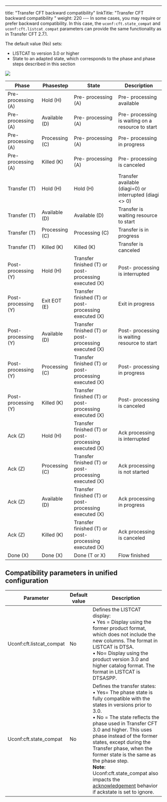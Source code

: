 ---
title: "Transfer CFT backward compatibility"
linkTitle: "Transfer CFT backward compatibility "
weight: 220
--- In some cases, you may require or prefer backward compatibility. In this case, the `uconf:cft.state_compat` and `uconf:cft.listcat_compat` parameters can provide the same functionality as in Transfer CFT 2.7.1.

The default value (No) sets:

- LISTCAT to version 3.0 or higher
- State to an adapted state, which corresponds to the phase and phase steps described in this section

![](/Images/TransferCFT/temp_compat.png)

| Phase  | Phasestep  | State  | Description  |
| --- | --- | --- | --- |
| Pre- processing (A)  | Hold (H)  | Pre- processing (A)  | Pre- processing available  |
| Pre- processing (A)  | Available (D)  | Pre- processing (A)  | Pre- processing is waiting on a resource to start  |
| Pre- processing (A)  | Processing (C)  | Pre- processing (A)  | Pre- processing in progress  |
| Pre- processing (A)  | Killed (K)  | Pre- processing (A)  | Pre- processing is canceled  |
| Transfer (T)  | Hold (H)  | Hold (H)  | Transfer available (diagi=0) or interrupted (diagi &lt;&gt; 0)  |
| Transfer (T)  | Available (D)  | Available (D)  | Transfer is waiting resource to start  |
| Transfer (T)  | Processing (C)  | Processing (C)  | Transfer is in progress  |
| Transfer (T)  | Killed (K)  | Killed (K)  | Transfer is canceled  |
| Post- processing (Y)  | Hold (H)  | Transfer finished (T) or post- processing executed (X)  | Post- processing is interrupted  |
| Post- processing (Y)  | Exit EOT (E)  | Transfer finished (T) or post- processing executed (X)  | Exit in progress  |
| Post- processing (Y)  | Available (D)  | Transfer finished (T) or post- processing executed (X)  | Post- processing is waiting resource to start  |
| Post- processing (Y)  | Processing (C)  | Transfer finished (T) or post- processing executed (X)  | Post- processing in progress  |
| Post- processing (Y)  | Killed (K)  | Transfer finished (T) or post- processing executed (X)  | Post- processing is canceled  |
| Ack (Z)  | Hold (H)  | Transfer finished (T) or post- processing executed (X)  | Ack processing is interrupted  |
| Ack (Z)  | Processing (C)  | Transfer finished (T) or post- processing executed (X)  | Ack processing is not started  |
| Ack (Z)  | Available (D)  | Transfer finished (T) or post- processing executed (X)  | Ack processing in progress  |
| Ack (Z)  | Killed (K)  | Transfer finished (T) or post- processing executed (X)  | Ack processing is canceled  |
| Done (X)  | Done (X)  | Done (T or X)  | Flow finished  |

<span id="Compatibility unified configuration parameters"></span>

## Compatibility parameters in unified configuration

| Parameter  | Default value  | Description  |
| --- | --- | --- |
| Uconf:cft.listcat_compat  | No  | Defines the LISTCAT display:<br/> • Yes = Display using the former product format, which does not include the new columns. The format in LISTCAT is DTSA.<br/> • No= Display using the product version 3.0 and higher catalog format. The format in LISTCAT is DTSASPP. |
| Uconf:cft.state_compat  | No  | Defines the transfer states:<br/> • Yes= The phase state is fully compatible with the states in versions prior to 3.0.<br/> • No = The state reflects the phase used in Transfer CFT 3.0 and higher. This uses phase instead of the former states, except during the Transfer phase, when the former state is the same as the phase step.<br/> ****Note****: Uconf:cft.state_compat also impacts the [acknowledgement](../ack_phase) behavior if ackstate is set to ignore. |

